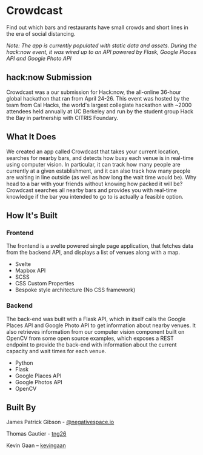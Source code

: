 # Crowdcast

Find out which bars and restaurants have small crowds and short lines in the era of social distancing.

_Note: The app is currently populated with static data and assets. During the hack:now event, it was wired up to an API powered by Flask, Google Places API and Google Photo API_

## hack:now Submission

Crowdcast was a our submission for Hack:now, the all-online 36-hour global hackathon that ran from April 24-26. This event was hosted by the team from Cal Hacks, the world's largest collegiate hackathon with ~2000 attendees held annually at UC Berkeley and run by the student group Hack the Bay in partnership with CITRIS Foundary.

## What It Does

We created an app called Crowdcast that takes your current location, searches for nearby bars, and detects how busy each venue is in real-time using computer vision. In particular, it can track how many people are currently at a given establishment, and it can also track how many people are waiting in line outside (as well as how long the wait time would be). Why head to a bar with your friends without knowing how packed it will be? Crowdcast searches all nearby bars and provides you with real-time knowledge if the bar you intended to go to is actually a feasible option.

## How It's Built

### Frontend

The frontend is a svelte powered single page application, that fetches data from the backend API, and displays a list of venues along with a map.

- Svelte
- Mapbox API
- SCSS
- CSS Custom Properties
- Bespoke style architecture (No CSS framework)


### Backend

The back-end was built with a Flask API, which in itself calls the Google Places API and Google Photo API to get information about nearby venues. It also retrieves information from our computer vision component built on OpenCV from some open source examples, which exposes a REST endpoint to provide the back-end with information about the current capacity and wait times for each venue.

- Python
- Flask
- Google Places API
- Google Photos API
- OpenCV


## Built By

James Patrick Gibson - [@negativespace.io](https://twitter.com/negativespaceio)

Thomas Gautier - [tng26](https://github.com/tng26)

Kevin Gaan – [kevingaan](https://github.com/kevingaan)
